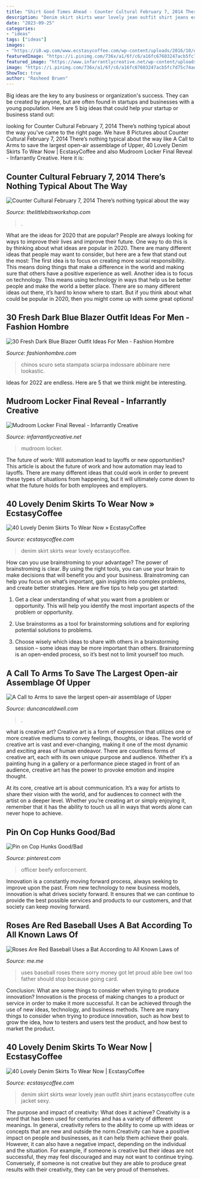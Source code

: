 ```yaml
---
title: "Shirt Good Times Ahead - Counter Cultural February 7, 2014 There’s Nothing Typical About The Way"
description: "Denim skirt skirts wear lovely jean outfit shirt jeans ecstasycoffee cute jacket sexy"
date: "2023-09-25"
categories:
- "ideas"
tags: ["ideas"]
images:
- "https://i0.wp.com/www.ecstasycoffee.com/wp-content/uploads/2016/10/denim-skirt-27.jpg"
featuredImage: "https://i.pinimg.com/736x/a1/6f/c6/a16fc67603247acb5fc7d75c74ad3e17--cops-muscles.jpg"
featured_image: "https://www.infarrantlycreative.net/wp-content/uploads/2014/10/howtobuildmudroomlockersDIY_thumb1.jpg"
image: "https://i.pinimg.com/736x/a1/6f/c6/a16fc67603247acb5fc7d75c74ad3e17--cops-muscles.jpg"
ShowToc: true
author: "Rasheed Bruen"
---
```



Big ideas are the key to any business or organization's success. They can be created by anyone, but are often found in startups and businesses with a young population. Here are 5 big ideas that could help your startup or business stand out: 

	

		
looking for Counter Cultural February 7, 2014 There’s nothing typical about the way you've came to the right page. We have 8 Pictures about Counter Cultural February 7, 2014 There’s nothing typical about the way like A Call to Arms to save the largest open-air assemblage of Upper, 40 Lovely Denim Skirts To Wear Now | EcstasyCoffee and also Mudroom Locker Final Reveal - Infarrantly Creative. Here it is:
		
    
## Counter Cultural February 7, 2014 There’s Nothing Typical About The Way

<img loading=lazy src="https://www.thelittlebitsworkshop.com/thelittlebitsworkshop.com/Resources/Archive_files/shapeimage_26.png" onerror="this.onerror=null;this.src='https://tse4.mm.bing.net/th?id=OIP.q_40TRM4m9FPZv3kYp-eBQAAAA&amp;pid=15.1';" alt="Counter Cultural February 7, 2014 There’s nothing typical about the way">

_Source: thelittlebitsworkshop.com_

>. 

	

What are the ideas for 2020 that are popular?
People are always looking for ways to improve their lives and improve their future. One way to do this is by thinking about what ideas are popular in 2020. There are many different ideas that people may want to consider, but here are a few that stand out the most: 
The first idea is to focus on creating more social responsibility. This means doing things that make a difference in the world and making sure that others have a positive experience as well. Another idea is to focus on technology. This means using technology in ways that help us be better people and make the world a better place. 
There are so many different ideas out there, it’s hard to know where to start. But if you think about what could be popular in 2020, then you might come up with some great options!

    
## 30 Fresh Dark Blue Blazer Outfit Ideas For Men - Fashion Hombre

<img loading=lazy src="https://www.fashionhombre.com/wp-content/uploads/2019/07/Fresh-Dark-Blue-Blazer-Outfit-Ideas-For-Men-12-1.jpg" onerror="this.onerror=null;this.src='https://tse3.mm.bing.net/th?id=OIP.GonPSKXua_3ro3Jr9-_D4wHaLH&amp;pid=15.1';" alt="30 Fresh Dark Blue Blazer Outfit Ideas For Men - Fashion Hombre">

_Source: fashionhombre.com_

>chinos scuro seta stampata sciarpa indossare abbinare nere lookastic. 

	

Ideas for 2022 are endless. Here are 5 that we think might be interesting. 

    
## Mudroom Locker Final Reveal - Infarrantly Creative

<img loading=lazy src="https://www.infarrantlycreative.net/wp-content/uploads/2014/10/howtobuildmudroomlockersDIY_thumb1.jpg" onerror="this.onerror=null;this.src='https://tse2.mm.bing.net/th?id=OIP.fKDg9iqm-IYL8G6IGqTQ0QHaKW&amp;pid=15.1';" alt="Mudroom Locker Final Reveal - Infarrantly Creative">

_Source: infarrantlycreative.net_

>mudroom locker. 

	

The future of work: Will automation lead to layoffs or new opportunities?
This article is about the future of work and how automation may lead to layoffs. There are many different ideas that could work in order to prevent these types of situations from happening, but it will ultimately come down to what the future holds for both employees and employers.

    
## 40 Lovely Denim Skirts To Wear Now » EcstasyCoffee

<img loading=lazy src="https://i0.wp.com/www.ecstasycoffee.com/wp-content/uploads/2016/10/denim-skirt-27.jpg" onerror="this.onerror=null;this.src='https://tse2.mm.bing.net/th?id=OIP.cJjHL1lMRiMRYUkLqfXE6AHaM1&amp;pid=15.1';" alt="40 Lovely Denim Skirts To Wear Now » EcstasyCoffee">

_Source: ecstasycoffee.com_

>denim skirt skirts wear lovely ecstasycoffee. 

	

How can you use brainstroming to your advantage?
The power of brainstroming is clear. By using the right tools, you can use your brain to make decisions that will benefit you and your business. Brainstroming can help you focus on what’s important, gain insights into complex problems, and create better strategies. Here are five tips to help you get started: 
1. Get a clear understanding of what you want from a problem or opportunity. This will help you identify the most important aspects of the problem or opportunity. 

2. Use brainstorms as a tool for brainstorming solutions and for exploring potential solutions to problems. 

3. Choose wisely which ideas to share with others in a brainstorming session – some ideas may be more important than others. Brainstorming is an open-ended process, so it’s best not to limit yourself too much.

    
## A Call To Arms To Save The Largest Open-air Assemblage Of Upper

<img loading=lazy src="https://www.duncancaldwell.com/Site/Call_to_Arms_for_Foz_Coa_files/DSCF8785.jpg" onerror="this.onerror=null;this.src='https://tse3.mm.bing.net/th?id=OIP.XDm_ULs7EVviqMesVHTl_AHaJ4&amp;pid=15.1';" alt="A Call to Arms to save the largest open-air assemblage of Upper">

_Source: duncancaldwell.com_

>. 

	

what is creative art?
Creative art is a form of expression that utilizes one or more creative mediums to convey feelings, thoughts, or ideas. The world of creative art is vast and ever-changing, making it one of the most dynamic and exciting areas of human endeavor.
There are countless forms of creative art, each with its own unique purpose and audience. Whether it’s a painting hung in a gallery or a performance piece staged in front of an audience, creative art has the power to provoke emotion and inspire thought.

At its core, creative art is about communication. It’s a way for artists to share their vision with the world, and for audiences to connect with the artist on a deeper level. Whether you’re creating art or simply enjoying it, remember that it has the ability to touch us all in ways that words alone can never hope to achieve.

    
## Pin On Cop Hunks Good/Bad

<img loading=lazy src="https://i.pinimg.com/736x/a1/6f/c6/a16fc67603247acb5fc7d75c74ad3e17--cops-muscles.jpg" onerror="this.onerror=null;this.src='https://tse2.mm.bing.net/th?id=OIP.oghjNo3xt5eKGj6tQBLbnwHaLo&amp;pid=15.1';" alt="Pin on Cop Hunks Good/Bad">

_Source: pinterest.com_

>officer beefy enforcement. 

	

Innovation is a constantly moving forward process, always seeking to improve upon the past. From new technology to new business models, innovation is what drives society forward. It ensures that we can continue to provide the best possible services and products to our customers, and that society can keep moving forward.

    
## Roses Are Red Baseball Uses A Bat According To All Known Laws Of

<img loading=lazy src="https://pics.me.me/thumb_roses-are-red-baseball-uses-a-bat-according-to-all-63460264.png" onerror="this.onerror=null;this.src='https://tse4.mm.bing.net/th?id=OIP.CS0uwgbL-zc6Qow3zh_BfAAAAA&amp;pid=15.1';" alt="Roses Are Red Baseball Uses a Bat According to All Known Laws of">

_Source: me.me_

>uses baseball roses there sorry money got let proud able bee owl too father should stop because going card. 

	

Conclusion: What are some things to consider when trying to produce innovation?
Innovation is the process of making changes to a product or service in order to make it more successful. It can be achieved through the use of new ideas, technology, and business methods. There are many things to consider when trying to produce innovation, such as how best to grow the idea, how to testers and users test the product, and how best to market the product.

    
## 40 Lovely Denim Skirts To Wear Now | EcstasyCoffee

<img loading=lazy src="http://www.ecstasycoffee.com/wp-content/uploads/2016/10/Denim-Skirt-Outfit10.jpg" onerror="this.onerror=null;this.src='https://tse1.mm.bing.net/th?id=OIP.xF64QujB3NYDDoqlB6roBwHaNP&amp;pid=15.1';" alt="40 Lovely Denim Skirts To Wear Now | EcstasyCoffee">

_Source: ecstasycoffee.com_

>denim skirt skirts wear lovely jean outfit shirt jeans ecstasycoffee cute jacket sexy. 

	

The purpose and impact of creativity: What does it achieve?
Creativity is a word that has been used for centuries and has a variety of different meanings. In general, creativity refers to the ability to come up with ideas or concepts that are new and outside the norm.Creativity can have a positive impact on people and businesses, as it can help them achieve their goals. However, it can also have a negative impact, depending on the individual and the situation. For example, if someone is creative but their ideas are not successful, they may feel discouraged and may not want to continue trying. Conversely, if someone is not creative but they are able to produce great results with their creativity, they can be very proud of themselves.

